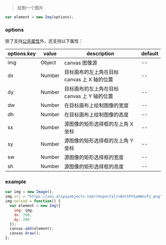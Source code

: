 > 绘制一个图片

```js
var element = new Img(options);
```

### options

除了支持[公共属性](../Element.md)外，还支持以下属性：

| options.key | value  | description                                 | default |
| ----------- | ------ | ------------------------------------------- | ------- |
| img         | Object | canvas 图像源                               | --      |
| dx          | Number | 目标画布的左上角在目标 canvas 上 X 轴的位置 | --      |
| dy          | Number | 目标画布的左上角在目标 canvas 上 Y 轴的位置 | --      |
| dw          | Number | 在目标画布上绘制图像的宽度                  | --      |
| dh          | Number | 在目标画布上绘制图像的高度                  | --      |
| sx          | Number | 源图像的矩形选择框的左上角 X 坐标           | --      |
| sy          | Number | 源图像的矩形选择框的左上角 Y 坐标           | --      |
| sw          | Number | 源图像的矩形选择框的宽度                    | --      |
| sh          | Number | 源图像的矩形选择框的高度                    | --      |

### example

```js
var img = new Image();
img.src = "https://zos.alipayobjects.com/rmsportal/nAVchPnSaAWncPj.png";
img.onload = function() {
  var element = new Img({
    img: img,
    dx: 200,
    dy: 200
  });
  canvas.add(element);
  canvas.draw();
};
```
